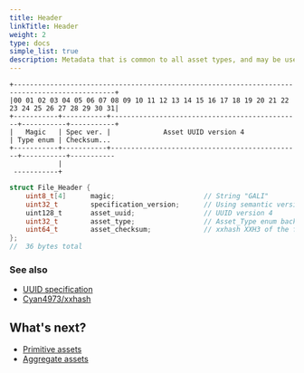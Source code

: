 ```yaml
---
title: Header
linkTitle: Header
weight: 2
type: docs
simple_list: true
description: Metadata that is common to all asset types, and may be useful to know before parsing the entire file contents.
---
```

```
+-----------------------------------------------------------------------------------------------+
|00 01 02 03 04 05 06 07 08 09 10 11 12 13 14 15 16 17 18 19 20 21 22 23 24 25 26 27 28 29 30 31|
+-----------+-----------+-----------------------------------------------+-----------+-----------+
|   Magic   | Spec ver. |             Asset UUID version 4              | Type enum | Checksum...
+-----------+-----------+-----------------------------------------------+-----------+-----------
            |
 -----------+
```

```c
struct File_Header {
    uint8_t[4]      magic;                      // String "GALI"
    uint32_t        specification_version;      // Using semantic version - uint8_t major, uint8_t minor, uint16_t patch 
    uint128_t       asset_uuid;                 // UUID version 4
    uint32_t        asset_type;                 // Asset_Type enum backed by a uint32_t
    uint64_t        asset_checksum;             // xxhash XXH3 of the file contents, EXCLUDING the file header.
};
//  36 bytes total
```

### See also

- [UUID specification](https://datatracker.ietf.org/doc/html/rfc4122#section-4.4)
- [Cyan4973/xxhash](https://github.com/Cyan4973/xxHash)

## What's next?

- [Primitive assets](../primitives/)
- [Aggregate assets](../aggregates/)
